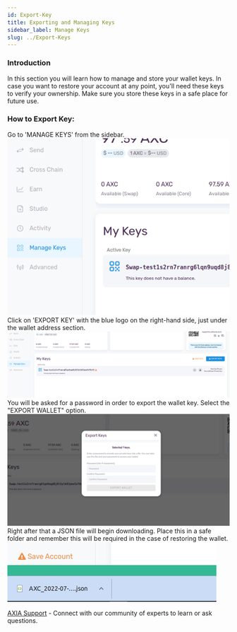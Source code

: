 ```yaml
---
id: Export-Key
title: Exporting and Managing Keys
sidebar_label: Manage Keys
slug: ../Export-Keys
---
```


### Introduction
In this section you will learn how to manage and store your wallet keys. In case you want to restore your account at any point, you'll need these keys to verify your ownership. Make sure you store these keys in a safe place for future use.

### How to Export Key:
Go to 'MANAGE KEYS' from the sidebar.
![pjs-01](../assets/webWallet/w13.png)
Click on 'EXPORT KEY' with the blue logo on the right-hand side, just under the wallet address section.
![pjs-01](../assets/webWallet/w14.png)
You will be asked for a password in order to export the wallet key. Select the "EXPORT WALLET" option. 
![pjs-01](../assets/webWallet/w15.png)
Right after that a JSON file will begin downloading. Place this in a safe folder and remember this will be required in the case of restoring the wallet.
![pjs-01](../assets/webWallet/w16.png)

 [AXIA Support](https://discord.gg/axianetwork) - Connect with our community of experts to learn or ask questions.
